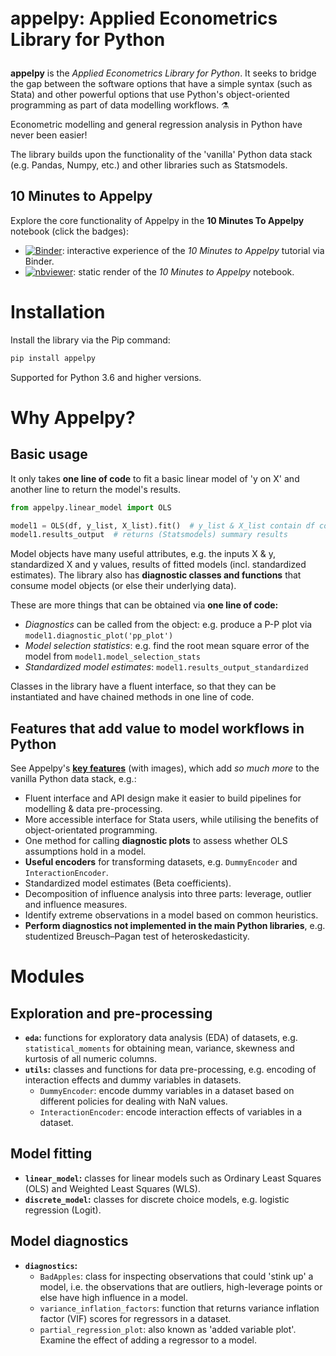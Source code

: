 <p style="font-size:28px;"><b>appelpy: Applied Econometrics Library for Python</b></p>

**appelpy** is the *Applied Econometrics Library for Python*.  It seeks to bridge the gap between the software options that have a simple syntax (such as Stata) and other powerful options that use Python's object-oriented programming as part of data modelling workflows.  ⚗️

Econometric modelling and general regression analysis in Python have never been easier!

The library builds upon the functionality of the 'vanilla' Python data stack (e.g. Pandas, Numpy, etc.) and other libraries such as Statsmodels.

## 10 Minutes to Appelpy
Explore the core functionality of Appelpy in the **10 Minutes To Appelpy** notebook (click the badges):

- [![Binder](https://mybinder.org/badge_logo.svg)](https://mybinder.org/v2/gh/mfarragher/appelpy-examples/master?filepath=00_ten-minutes-to-appelpy.ipynb): interactive experience of the *10 Minutes to Appelpy* tutorial via Binder.
- [![nbviewer](https://img.shields.io/badge/render-nbviewer-orange.svg)](https://nbviewer.jupyter.org/github/mfarragher/appelpy-examples/blob/master/00_ten-minutes-to-appelpy.ipynb): static render of the *10 Minutes to Appelpy* notebook.

# Installation
Install the library via the Pip command:
``` bash
pip install appelpy
```

Supported for Python 3.6 and higher versions.

# Why Appelpy?
## Basic usage
It only takes **one line of code** to fit a basic linear model of 'y on X' and another line to return the model's results.

```python
from appelpy.linear_model import OLS

model1 = OLS(df, y_list, X_list).fit()  # y_list & X_list contain df columns
model1.results_output  # returns (Statsmodels) summary results
```

Model objects have many useful attributes, e.g. the inputs X & y, standardized X and y values, results of fitted models (incl. standardized estimates).  The library also has **diagnostic classes and functions** that consume model objects (or else their underlying data).

These are more things that can be obtained via **one line of code:**

* *Diagnostics* can be called from the object: e.g. produce a P-P plot via `model1.diagnostic_plot('pp_plot')`
* *Model selection statistics*: e.g. find the root mean square error of the model from `model1.model_selection_stats`
* *Standardized model estimates*: `model1.results_output_standardized`

Classes in the library have a fluent interface, so that they can be instantiated and have chained methods in one line of code.

## Features that add value to model workflows in Python
See Appelpy's **[key features](intro/key-features.md)** (with images), which add _so much more_ to the vanilla Python data stack, e.g.:

- Fluent interface and API design make it easier to build pipelines for modelling & data pre-processing.
- More accessible interface for Stata users, while utilising the benefits of object-orientated programming.
- One method for calling **diagnostic plots** to assess whether OLS assumptions hold in a model.
- **Useful encoders** for transforming datasets, e.g. `DummyEncoder` and `InteractionEncoder`.
- Standardized model estimates (Beta coefficients).
- Decomposition of influence analysis into three parts: leverage, outlier and influence measures.
- Identify extreme observations in a model based on common heuristics.
- **Perform diagnostics not implemented in the main Python libraries**, e.g. studentized Breusch–Pagan test of heteroskedasticity.

# Modules
## Exploration and pre-processing
- **`eda`:** functions for exploratory data analysis (EDA) of datasets, e.g. `statistical_moments` for obtaining mean, variance, skewness and kurtosis of all numeric columns.
- **`utils`:** classes and functions for data pre-processing, e.g. encoding of interaction effects and dummy variables in datasets.
    - `DummyEncoder`: encode dummy variables in a dataset based on different policies for dealing with NaN values.
    - `InteractionEncoder`: encode interaction effects of variables in a dataset.
## Model fitting
- **`linear_model`:** classes for linear models such as Ordinary Least Squares (OLS) and Weighted Least Squares (WLS).
- **`discrete_model`:** classes for discrete choice models, e.g. logistic regression (Logit).
## Model diagnostics
- **`diagnostics`:**
    - `BadApples`: class for inspecting observations that could 'stink up' a model, i.e. the observations that are outliers, high-leverage points or else have high influence in a model.
    - `variance_inflation_factors`: function that returns variance inflation factor (VIF) scores for regressors in a dataset.
    - `partial_regression_plot`: also known as 'added variable plot'.  Examine the effect of adding a regressor to a model.
